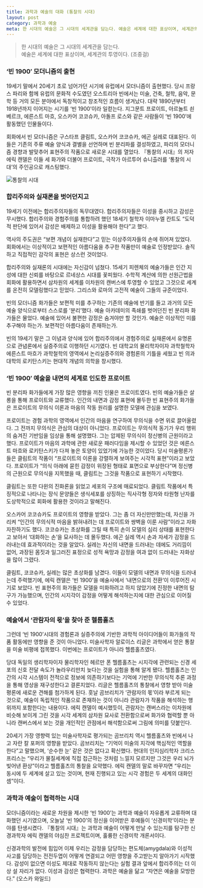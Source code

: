 ```yaml
---
title: 과학과 예술의 대화 (통찰의 시대)
layout: post
category: 과학과 예술
meta: 한 시대의 예술은 그 시대의 세계관을 담는다. 예술은 세계에 대한 표상이며, 세계관의 투영이다.
---
```


> 한 시대의 예술은 그 시대의 세계관을 담는다.   
> 예술은 세계에 대한 표상이며, 세계관의 투영이다. (조중걸)

### ‘빈 1900′ 모더니즘의 출현
19세기 말에서 20세기 초로 넘어가던 시기에 유럽에서 모더니즘이 출현했다. 당시 프랑스 파리와 함께 유럽의 문화적 수도였던 오스트리아 빈에서는 미술, 건축, 철학, 음악, 문학 등 거의 모든 분야에서 독창적이고 창조적인 흐름이 생겨났다. 대략 1890년부터 1918년까지 이어지는 시기를 ‘빈 1900’이라 일컫는다. 지그문트 프로이트, 아르놀트 쇤베르크, 에른스트 마흐, 오스카어 코코슈카, 아돌프 로스와 같은 사람들이 ‘빈 1900’에 활동했던 인물들이다.

회화에서 빈 모더니즘은 구스타프 클림트, 오스카어 코코슈카, 에곤 실레로 대표된다. 이들은 기존의 주류 예술 양식과 결별을 선언하며 빈 분리파를 결성하였고, 파리의 모더니즘 경향과 발맞추어 표현주의 작품으로 새로운 시대를 열었다. 『통찰의 시대』의 저자 에릭 캔델은 이들 세 화가와 더불어 프로이트, 극작가 아르투어 슈니츨러를 ‘통찰의 시대’의 주인공으로 캐스팅했다.

![통찰의 시대](https://t1.daumcdn.net/thumb/R1280x0/?fname=http://t1.daumcdn.net/brunch/service/user/aBL/image/AznPrkbzs9l9D9RGMOeqoG_JXCA)


### 합리주의와 실재론을 벗어던지고
19세기 이전에는 합리주의자들의 독무대였다. 합리주의자들은 이성을 중시하고 감성은 무시했다. 합리주의와 경험주의를 통합하려 했던 18세기 철학자 이마누엘 칸트도 “도덕적 판단에 있어서 감성은 배제하고 이성을 활용해야 한다”고 했다.

역사의 주도권은 “보편 개념이 실재한다”고 믿는 이상주의자들의 손에 쥐어져 있었다. 회화에서는 이상적이고 보편적인 아름다움을 추구한 작품만이 예술로 인정받았다. 솔직하고 직접적인 감각의 표현은 상스런 것이었다.

합리주의와 실재론의 시대에는 자신감이 넘쳤다. 15세기 피렌체의 예술가들은 인간 지성에 대한 신뢰를 바탕으로 르네상스 시대를 꽃피웠다. 수학적 계산에 의한 선원근법을 회화에 활용하면서 삼차원의 세계를 이차원의 캔버스에 투영할 수 있었고 그것으로 세계를 온전히 모델링했다고 믿었다. 그리스와 로마의 고전적 예술이 그들의 규준이었다.

빈의 모더니즘 화가들은 보편적 미를 추구하는 기존의 예술에 반기를 들고 과거의 모든 예술 양식으로부터 스스로를 ‘분리’했다. 예술 아카데미의 족쇄를 벗어던진 빈 분리파 화가들은 물었다. 예술에 있어서 불편한 감정은 숨겨야만 할 것인가. 예술은 이상적인 미를 추구해야 하는가. 보편적인 아름다움이 존재하는가.

빈의 19세기 말은 그 이념과 양식에 있어 합리주의에서 경험주의로 실재론에서 유명론으로 관념론에서 실증주의로 이행하던 시기였다. 빈 대학교의 물리학자이자 과학철학자 에른스트 마흐가 과학철학의 영역에서 논리실증주의와 경험론의 기틀을 세웠고 빈 의과대학의 로키탄스키는 현대적 개념의 의학을 창시했다.

### ‘빈 1900′ 예술을 내면의 세계로 인도한 프로이트
빈 분리파 화가들에게 가장 많은 영향을 끼친 인물은 프로이트였다. 빈의 예술가들은 살롱을 통해 프로이트와 교류했다. 인간의 내면과 감정 표현에 몰두한 빈 표현주의 화가들은 프로이트의 무의식 이론과 마음의 작동 원리를 설명한 모델에 관심을 보였다.

프로이트는 경험 과학의 영역에서 인간의 마음을 연구하여 무의식을 수면 위로 끌어올렸다. 그 전까지 무의식은 관심의 대상이 아니었다. 프로이트는 무의식적 동기가 우리 행위의 숨겨진 기반임을 임상을 통해 설명했다. 그는 압제된 무의식이 정신병의 근원이라고 했다. 프로이트가 마음의 과학에 관한 새로운 패러다임을 제시할 수 있었던 것은 에른스트 마흐와 로키탄스키가 다져 놓은 토양이 있었기에 가능한 것이었다.
당시 미술평론가들은 클림트의 작품이 “프로이트의 이론을 강렬하게 보여주는 시각적 표현”이라고 보았다. 프로이트가 “의식 아래에 묻힌 감정이 위장된 형태로 표면으로 부상한다”며 정신병의 근원으로 무의식을 지목했을 때, 클림트는 그것을 작품으로 표현하기 시작했다.

클림트는 또한 다윈의 진화론을 읽었고 세포의 구조에 매료되었다. 클림트 작품에서 특징적으로 나타나는 장식 문양들은 생식세포를 상징하는 직사각형 정자와 타원형 난자를 도상학적으로 회화에 활용한 것이라고 말해진다.

오스카어 코코슈카도 프로이트의 영향을 받았다. 그는 좀 더 자신만만했는데, 자신을 가리켜 “인간의 무의식적 마음을 밝혀내려는 데 프로이트와 쌍벽을 이룬 사람”이라고 자화자찬하기도 했다. 코코슈카는 초상화를 그릴 때 특히 손이 모델의 심리 상태를 표현한다고 보아서 ‘대화하는 손’을 묘사하는 데 몰두했다.
에곤 실레 역시 손과 자세가 감정을 드러내는데 효과적이라는 것을 알았다. 실레는 자신의 내면을 드러내는 데에도 거리낌이 없어, 과장된 몸짓과 일그러진 표정으로 성적 욕망과 감정을 여과 없이 드러내는 자화상을 많이 그렸다.

클림트, 코코슈카, 실레는 많은 초상화를 남겼다. 이들이 모델의 내면과 무의식을 드러내는데 주력했기에, 에릭 캔델은 ‘빈 1900’을 예술사에서 ‘내면으로의 전환’이 이루어진 시기로 보았다. 빈 표현주의 화가들은 모델을 미화하려고 하지 않았기에 진정한 내면의 탐구가 가능했으며, 인간의 시지각이 감정을 어떻게 해석하는지에 대한 관심으로 이어질 수 있었다.

### 예술에서 ‘관람자의 몫’을 찾아 준 헬름홀츠
그런데 ‘빈 1900’시대의 경험론과 실증주의에 기반한 과학적 아이디어들이 화가들의 작품 활동에만 영향을 준 것이 아니었다. 미술사학자 알로이스 리글은 과학에서 얻은 통찰을 미술 비평에 접목했다. 이번에는 프로이트가 아니라 헬름홀츠였다.

당대 독일의 생리학자이자 물리학자인 헤르만 폰 헬름홀츠는 시지각에 관련되는 신경 세포의 신호 전달 속도가 놀라우리만치 늦다는 것을 실험을 통해 알게 됐다. 헬름홀츠는 인간의 시각 시스템이 전적으로 정보에 의존하기보다는 기억에 기반한 무의식적 추론 과정을 통해 영상을 재구성한다고 결론지었다.
리글은 헬름홀츠의 통찰에서 영향 받아 미술 평론에 새로운 견해를 첨가하게 된다. 훗날 곰브리치가 ‘관람자의 몫’이라 부르게 되는 것으로, 예술이 독립적인 작품으로 존재하는 것이 아니라 관람자가 작품을 해석하는 행위까지 포함한다는 내용이다. 에릭 캔델이 예시했듯이, 관람자는 캔버스라는 이차원에 비슷해 보이게 그린 것을 시각 세계의 삼차원 묘사로 전환함으로써 화가와 협력할 뿐 아니라 캔버스에서 보는 것을 개인적인 관점에서 해석함으로써 그림에 의미를 덧붙인다.

20세기 가장 영향력 있는 미술사학자로 평가되는 곰브리치 역시 헬름홀츠와 빈에서 나고 자란 칼 포퍼의 영향을 받았다. 곰브리치는 “기억이 미술의 지각에 핵심적인 역할을 한다”고 말했으며, ‘순수한 눈’ 같은 것은 없다고 확신했다. 현대의 인지심리학자 크리스 프리스는 “우리가 물질세계에 직접 접근하는 것처럼 느낄지 모르지만 그것은 우리 뇌가 빚어낸 환상”이라고 헬름홀츠의 통찰을 요약했다. 에릭 캔델의 말로 바꾸자면 “우리는 동시에 두 세계에 살고 있는 것이며, 현재 진행되고 있는 시각 경험은 두 세계의 대화인 셈”이다.

### 과학과 예술이 협력하는 시대
모더니즘이라는 새로운 차원을 제시한 ‘빈 1900’는 과학과 예술이 자유롭게 교류하며 대화했던 시기였으며, 오늘날 ‘빈 1900’의 정신을 이어받은 후예들이 ‘신경미학’이라는 분야를 탄생시켰다. 『통찰의 시대』는 과학과 예술이 어떻게 만날 수 있는지를 탐구한 신경과학자 에릭 캔델의 야심찬 프로젝트이며, 훌륭한 신경미학 개론서이다.

신경과학의 발전에 힘입어 이제 우리는 감정을 담당하는 편도체(amygdala)와 이성적 사고를 담당하는 전전두엽이 어떻게 연결되고 어떤 영향을 주고받는지 알아가기 시작했다. 감성이 없으면 이성도 제대로 작동하지 않는다는 실험 결과 앞에서 합리주의는 더 이상 설 자리가 없다. 이성과 감성은 협력한다. 과학은 예술을 닮고 “자연은 예술을 모방한다.” (오스카 와일드)
